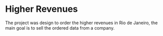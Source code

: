 # Higher Revenues

The project was design to order the higher revenues in Rio de Janeiro, the main goal is to sell the ordered data from a company.
